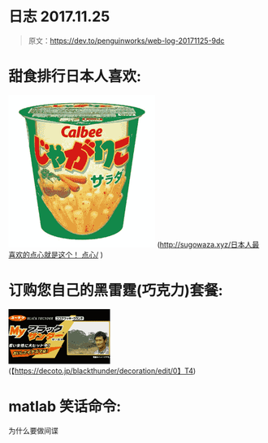 # 日志 2017.11.25

> 原文：<https://dev.to/penguinworks/web-log-20171125-9dc>

# 甜食排行日本人喜欢:

[![Sweet Japanese](img/a4bfe4feb6abc4b60dbaf885d5791a28.png)](https://res.cloudinary.com/practicaldev/image/fetch/s--_MF4dDMa--/c_limit%2Cf_auto%2Cfl_progressive%2Cq_auto%2Cw_880/https://thumbnail.image.rakuten.co.jp/%400_mall/v-drug/cabinet/0702/4901330573041.jpg%3F_ex%3D300x300)
([http://sugowaza.xyz/日本人最喜欢的点心就是这个！ 点心/](http://sugowaza.xyz/%E6%97%A5%E6%9C%AC%E4%BA%BA%E3%81%8C%E6%9C%80%E3%82%82%E5%A5%BD%E3%81%8D%E3%81%AA%E3%81%8A%E8%8F%93%E5%AD%90%E3%81%AF%E3%81%93%E3%82%8C%E3%81%A0%E3%81%A3%E3%81%9F%EF%BC%81%E3%81%8A%E8%8F%93%E5%AD%90/) )

# 订购您自己的黑雷霆(巧克力)套餐:

[![Order your own black thunder package](img/1dbd55c42fd1a2e76203bdbaba510a5f.png)](https://res.cloudinary.com/practicaldev/image/fetch/s--LPPBo985--/c_limit%2Cf_auto%2Cfl_progressive%2Cq_auto%2Cw_880/https://decoto.jp/blackthunder/galleries/image/1804/2022)
(【https://decoto.jp/blackthunder/decoration/edit/0】T4)

# matlab 笑话命令:

为什么要做间谍